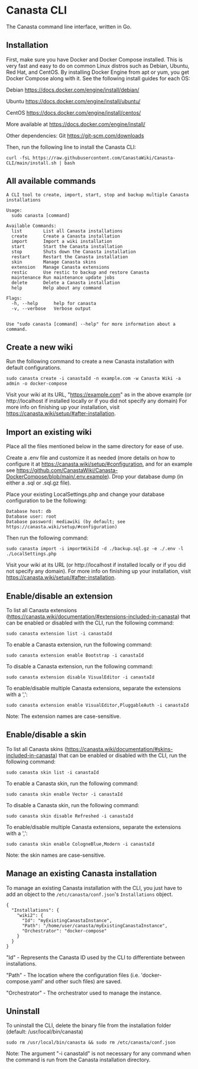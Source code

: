 # Canasta CLI
The Canasta command line interface, written in Go.

## Installation
First, make sure you have Docker and Docker Compose installed. This is very fast and easy to do on common Linux distros such as Debian, Ubuntu, Red Hat, and CentOS. By installing Docker Engine from apt or yum, you get Docker Compose along with it. See the following install guides for each OS:

Debian https://docs.docker.com/engine/install/debian/

Ubuntu https://docs.docker.com/engine/install/ubuntu/

CentOS https://docs.docker.com/engine/install/centos/

More available at https://docs.docker.com/engine/install/

Other dependencies:
Git https://git-scm.com/downloads

Then, run the following line to install the Canasta CLI:

```
curl -fsL https://raw.githubusercontent.com/CanastaWiki/Canasta-CLI/main/install.sh | bash
``` 

## All available commands

```
A CLI tool to create, import, start, stop and backup multiple Canasta installations

Usage:
  sudo canasta [command]

Available Commands:
  list        List all Canasta installations
  create      Create a Canasta installation
  import      Import a wiki installation
  start       Start the Canasta installation
  stop        Shuts down the Canasta installation
  restart     Restart the Canasta installation
  skin        Manage Canasta skins
  extension   Manage Canasta extensions
  restic      Use restic to backup and restore Canasta
  maintenance Run maintenance update jobs
  delete      Delete a Canasta installation
  help        Help about any command

Flags:
  -h, --help      help for canasta
  -v, --verbose   Verbose output


Use "sudo canasta [command] --help" for more information about a command.
```
## Create a new wiki
Run the following command to create a new Canasta installation with default configurations.
```
sudo canasta create -i canastaId -n example.com -w Canasta Wiki -a admin -o docker-compose
```
Visit your wiki at its URL, "https://example.com" as in the above example (or http://localhost if installed locally or if you did not specify any domain)
For more info on finishing up your installation, visit https://canasta.wiki/setup/#after-installation.

## Import an existing wiki
Place all the files mentioned below in the same directory for ease of use.

Create a .env file and customize it as needed (more details on how to configure it at https://canasta.wiki/setup/#configuration, and for an example see https://github.com/CanastaWiki/Canasta-DockerCompose/blob/main/.env.example).
Drop your database dump (in either a .sql or .sql.gz file).

Place your existing LocalSettings.php and change your database configuration to be the following:
```
Database host: db
Database user: root
Database password: mediawiki (by default; see https://canasta.wiki/setup/#configuration)
```
Then run the following command:
```
sudo canasta import -i importWikiId -d ./backup.sql.gz -e ./.env -l ./LocalSettings.php  
```
Visit your wiki at its URL (or http://localhost if installed locally or if you did not specify any domain).
For more info on finishing up your installation, visit https://canasta.wiki/setup/#after-installation.

## Enable/disable an extension
To list all Canasta extensions (https://canasta.wiki/documentation/#extensions-included-in-canasta) that can be enabled or disabled with the CLI, run the following command:
```
sudo canasta extension list -i canastaId
```

To enable a Canasta extension, run the following command:
```
sudo canasta extension enable Bootstrap -i canastaId
```

To disable a Canasta extension, run the following command:
```
sudo canasta extension disable VisualEditor -i canastaId
```

To enable/disable multiple Canasta extensions, separate the extensions with a ',':
```
sudo canasta extension enable VisualEditor,PluggableAuth -i canastaId
```

Note: The extension names are case-sensitive.


## Enable/disable a skin
To list all Canasta skins (https://canasta.wiki/documentation/#skins-included-in-canasta) that can be enabled or disabled with the CLI, run the following command:
```
sudo canasta skin list -i canastaId
```

To enable a Canasta skin, run the following command:
```
sudo canasta skin enable Vector -i canastaId
```

To disable a Canasta skin, run the following command:
```
sudo canasta skin disable Refreshed -i canastaId
```

To enable/disable multiple Canasta extensions, separate the extensions with a ',':
```
sudo canasta skin enable CologneBlue,Modern -i canastaId
```
Note: the skin names are case-sensitive.

## Manage an existing Canasta installation
To manage an existing Canasta installation with the CLI, you just have to add an object to the `/etc/canasta/conf.json`'s `Installations` object.
```
{
  "Installations": {
    "wiki2": {
      "Id": "myExistingCanastaInstance",
      "Path": "/home/user/canasta/myExistingCanastaInstance",
      "Orchestrator": "docker-compose"
    }
  }
}
```
"Id"   - Represents the Canasta ID used by the CLI to differentiate between installations.

"Path" - The location where the configuration files (i.e. 'docker-compose.yaml' and other such files) are saved.

"Orchestrator" - The orchestrator used to manage the instance. 

## Uninstall
To uninstall the CLI, delete the binary file from the installation folder (default: /usr/local/bin/canasta)

```
sudo rm /usr/local/bin/canasta && sudo rm /etc/canasta/conf.json
```

Note: The argument "-i canastaId" is not necessary for any command when the command is run from the Canasta installation directory.
